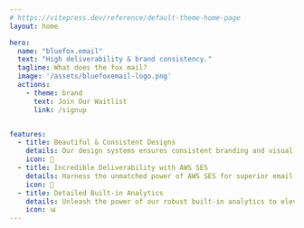 ```yaml
---
# https://vitepress.dev/reference/default-theme-home-page
layout: home

hero:
  name: "bluefox.email"
  text: "High deliverability & brand consistency."
  tagline: What does the fox mail?
  image: '/assets/bluefoxemail-logo.png'
  actions:
    - theme: brand
      text: Join Our Waitlist
      link: /signup


features:
  - title: Beautiful & Consistent Designs
    details: Our design systems ensures consistent branding and visual identity across email campaigns, creating a professional and cohesive brand image. Additionally, a design system streamlines the email creation process, saving time and effort by providing pre-designed components and templates that can be easily reused, resulting in faster and more efficient email production.
    icon: 🎨
  - title: Incredible Deliverability with AWS SES
    details: Harness the unmatched power of AWS SES for superior email delivery. With its scalable and reliable platform, backed by Amazon's renowned reputation for deliverability, you can confidently reach your audience's inboxes. Maximize engagement and effectively communicate your brand's message with AWS SES, ensuring high deliverability rates and achieving your marketing goals with ease.
    icon: 📨
  - title: Detailed Built-in Analytics
    details: Unleash the power of our robust built-in analytics to elevate your email marketing campaigns. Gain valuable insights into key performance metrics, track engagement, and make data-driven decisions to maximize the impact of your marketing efforts. Drive targeted strategies, improve conversions, and achieve unparalleled success in your email marketing endeavors.
    icon: 📊
---
```


